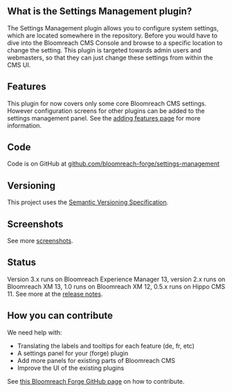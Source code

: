 
## What is the Settings Management plugin?

The Settings Management plugin allows you to configure system settings, which are located somewhere in the repository.
Before you would have to dive into the Bloomreach CMS Console and browse to a specific location to change the setting.
This plugin is targeted towards admin users and webmasters, so that they can just change these settings from within the CMS UI.

## Features

This plugin for now covers only some core Bloomreach CMS settings. However configuration screens for other 
plugins can be added to the settings management panel. See the [adding features page](adding-features.html) for more information.

## Code

Code is on GitHub at [github.com/bloomreach-forge/settings-management](https://github.com/bloomreach-forge/settings-management)  

## Versioning

This project uses the [Semantic Versioning Specification](http://semver.org/).

## Screenshots

See more [screenshots](screenshots.html).

## Status

Version 3.x runs on Bloomreach Experience Manager 13, version 2.x runs on Bloomreach XM 13, 
1.0 runs on Bloomreach XM 12, 0.5.x runs on Hippo CMS 11. 
See more at the [release notes](release-notes.html).  

## How you can contribute
We need help with:
- Translating the labels and tooltips for each feature (de, fr, etc)
- A settings panel for your (forge) plugin
- Add more panels for existing parts of Bloomreach CMS
- Improve the UI of the existing plugins

See [this Bloomreach Forge GitHub page](https://bloomreach-forge.github.io/development.html) on how to contribute.